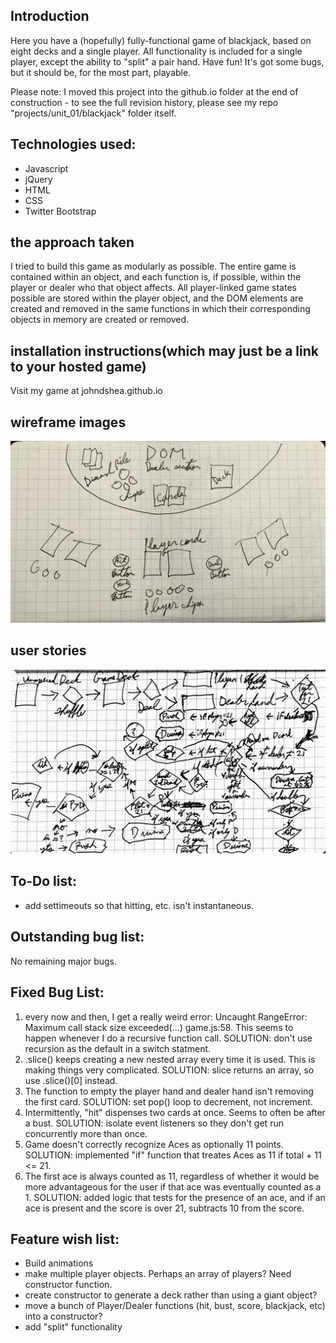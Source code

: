 ## Introduction

Here you have a (hopefully) fully-functional game of blackjack, based on eight decks and a single player. All functionality is included for a single player, except the ability to "split" a pair hand. Have fun! It's got some bugs, but it should be, for the most part, playable. 

Please note: I moved this project into the github.io folder at the end of construction - to see the full revision history, please see my repo "projects/unit_01/blackjack" folder itself.

## Technologies used:
* Javascript
* jQuery
* HTML
* CSS
* Twitter Bootstrap

## the approach taken

I tried to build this game as modularly as possible. The entire game is contained within an object, and each function is, if possible, within the player or dealer who that object affects. All player-linked game states possible are stored within the player object, and the DOM elements are created and removed in the same functions in which their corresponding objects in memory are created or removed. 

## installation instructions(which may just be a link to your hosted game)

Visit my game at johndshea.github.io

## wireframe images

![](workflow/DOM_Wireframe.jpg)

## user stories

![](workflow/user_story.jpg)

## To-Do list:
* add settimeouts so that hitting, etc. isn't instantaneous.

## Outstanding bug list:

No remaining major bugs.

## Fixed Bug List:
1. every now and then, I get a really weird error: Uncaught RangeError: Maximum call stack size exceeded(…) game.js:58. This seems to happen whenever I do a recursive function call. SOLUTION: don't use recursion as the default in a switch statment.
2. .slice() keeps creating a new nested array every time it is used. This is making things very complicated. SOLUTION: slice returns an array, so use .slice()[0] instead.
3. The function to empty the player hand and dealer hand isn't removing the first card. SOLUTION: set pop() loop to decrement, not increment.
4. Intermittently, "hit" dispenses two cards at once. Seems to often be after a bust. SOLUTION: isolate event listeners so they don't get run concurrently more than once. 
5. Game doesn't correctly recognize Aces as optionally 11 points. SOLUTION: implemented "if" function that treates Aces as 11 if total + 11 <= 21.
6. The first ace is always counted as 11, regardless of whether it would be more advantageous for the user if that ace was eventually counted as a 1. SOLUTION: added logic that tests for the presence of an ace, and if an ace is present and the score is over 21, subtracts 10 from the score. 

## Feature wish list:
* Build animations
* make multiple player objects. Perhaps an array of players? Need constructor function.
* create constructor to generate a deck rather than using a giant object?
* move a bunch of Player/Dealer functions (hit, bust, score, blackjack, etc) into a constructor?
* add "split" functionality